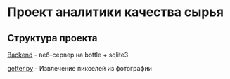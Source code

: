# Проект аналитики качества сырья

## Структура проекта

[Backend](app.py) - веб-сервер на bottle + sqlite3

[getter.py](getter.py) - Извлечение пикселей из фотографии
